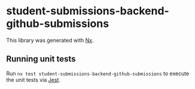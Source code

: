 # student-submissions-backend-github-submissions

This library was generated with [Nx](https://nx.dev).

## Running unit tests

Run `nx test student-submissions-backend-github-submissions` to execute the unit tests via [Jest](https://jestjs.io).
